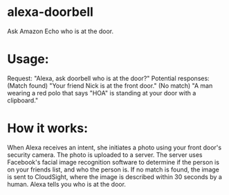 # alexa-doorbell
Ask Amazon Echo who is at the door.

<h1>Usage:</h1>
Request: "Alexa, ask doorbell who is at the door?"
Potential responses: 
(Match found) "Your friend Nick is at the front door."
(No match) "A man wearing a red polo that says "HOA" is standing at your door with a clipboard."

<h1>How it works:</h1>
When Alexa receives an intent, she initiates a photo using your front door's security camera.
The photo is uploaded to a server.
The server uses Facebook's facial image recognition software to determine if the person is on your friends list, and who the person is.
If no match is found, the image is sent to CloudSight, where the image is described within 30 seconds by a human.
Alexa tells you who is at the door.
